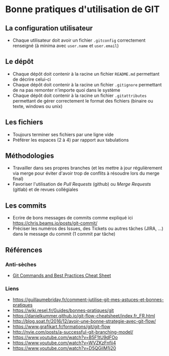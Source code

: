 # Bonne pratiques d'utilisation de GIT

## La configuration utilisateur

* Chaque utilisateur doit avoir un fichier `.gitconfig` correctement renseigné (à minima avec `user.name` et `user.email`)

## Le dépôt

* Chaque dépôt doit contenir à la racine un fichier `README.md` permettant de décrire celui-ci
* Chaque dépôt doit contenir à la racine un fichier `.gitignore` permettant de na pas remonter n'importe quoi dans le système
* Chaque dépôt doit contenir à la racine un fichier `.gitattributes` permettant de gérer correctement le format des fichiers (binaire ou texte, windows ou unix)

## Les fichiers

* Toujours terminer ses fichiers par une ligne vide
* Préférer les espaces (2 à 4) par rapport aux tabulations

## Méthodologies

* Travailler dans ses propres branches (et les mettre à jour régulièrement via merge pour éviter d'avoir trop de conflits à résoudre lors du merge final)
* Favoriser l'utilisation de _Pull Requests_ (github) ou _Merge Requests_ (gitlab) et de revues collégiales

## Les commits

* Ecrire de bons messages de commits comme expliqué ici <https://chris.beams.io/posts/git-commit/>
* Préciser les numéros des Issues, des Tickets ou autres tâches (JIRA, ...) dans le message du commit (1 commit par tâche)

## Références

### Anti-sèches

* [Git Commands and Best Practices Cheat Sheet](https://zeroturnaround.com/rebellabs/git-commands-and-best-practices-cheat-sheet/)

### Liens

* <https://guillaumebriday.fr/comment-jutilise-git-mes-astuces-et-bonnes-pratiques>
* <https://wiki.resel.fr/Guides/bonnes-pratiques/git>
* <https://danielkummer.github.io/git-flow-cheatsheet/index.fr_FR.html>
* <http://blog.soat.fr/2016/12/avoir-une-bonne-strategie-avec-git-flow/>
* <https://www.grafikart.fr/formations/git/git-flow>
* <http://nvie.com/posts/a-successful-git-branching-model/>
* <https://www.youtube.com/watch?v=B5F1tU9dFOo>
* <https://www.youtube.com/watch?v=WVZKzFnfii4>
* <https://www.youtube.com/watch?v=D5QGiIM1j20>
